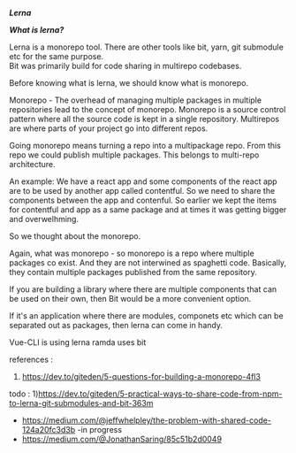***Lerna***


***What is lerna?***

Lerna is a monorepo tool. There are other tools like bit, yarn, git submodule etc for the same purpose.  
Bit was primarily build for code sharing in multirepo  codebases.

Before knowing what is lerna, we should know what is monorepo. 

Monorepo - The overhead of managing multiple packages in multiple repositories lead to the concept of 
monorepo. Monorepo is a source control pattern where all the source code is kept in a single repository. Multirepos are where parts of your project go into different repos.

Going monorepo means turning a repo into a multipackage repo. From this repo we could publish multiple 
packages. This belongs to multi-repo architecture.



An example: We have a react app and some components of the react app are to be used by another app 
called contentful. So we need to share the components between the app and contenful. So earlier we 
kept the items for contentful and app as a same package and at times it was getting bigger and overwelhming.

So we thought about the monorepo.

Again, what was monorepo - so monorepo is a repo where multiple packages co exist. And they are not 
interwined as spaghetti code.
Basically, they contain multiple packages published from the same repository.

If you are building a library where there are multiple components that can be used on their own, then 
Bit would be a more convenient option.

If it's an application where there are modules, componets etc which can be separated out as packages, 
then lerna can come in handy.

Vue-CLI is using lerna 
ramda  uses bit


references :
1. https://dev.to/giteden/5-questions-for-building-a-monorepo-4fl3


todo :
1)https://dev.to/giteden/5-practical-ways-to-share-code-from-npm-to-lerna-git-submodules-and-bit-363m
 - https://medium.com/@jeffwhelpley/the-problem-with-shared-code-124a20fc3d3b -in progress
 - https://medium.com/@JonathanSaring/85c51b2d0049


